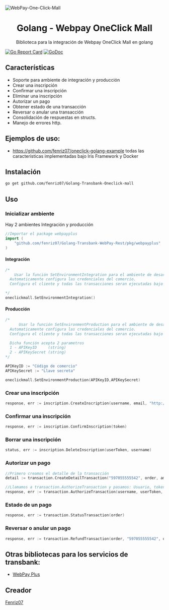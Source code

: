 ![WebPay-One-Click-Mall](https://user-images.githubusercontent.com/9199380/104020581-33c18280-519c-11eb-9a4d-2a3a19b25fdd.png)

<p align="center">
<h1 align="center">Golang - Webpay OneClick Mall</h1>
<p align="center">Biblioteca para la integración de Webpay OneClick Mall en golang </p>

</p>

<p align="center">

[![Go Report Card](https://goreportcard.com/badge/github.com/fenriz07/Golang-Transbank-Oneclick-mall)](https://goreportcard.com/report/github.com/fenriz07/Golang-Transbank-Oneclick-mall)
<a href="https://pkg.go.dev/github.com/fenriz07/Golang-Transbank-Oneclick-mall"><img src="https://godoc.org/github.com/fenriz07/Golang-Transbank-Oneclick-mall?status.svg" alt="GoDoc"></a>


</p>

## Características


- Soporte para ambiente de integración y producción
- Crear una inscripción
- Confirmar una inscripción
- Eliminar una inscripción
- Autorizar un pago
- Obtener estado de una transacción
- Reversar o anular una transacción
- Consolidación de respuestas en structs.
- Manejo de errores http.

## Ejemplos de uso:

- https://github.com/fenriz07/oneclick-golang-example todas las caracteristicas implementadas bajo Iris Framework y Docker

## Instalación

```bash
go get github.com/fenriz07/Golang-Transbank-Oneclick-mall
```

## Uso

### Inicializar ambiente

Hay 2 ambientes Integración y producción

```go
//Importar el package webpayplus
import (
	"github.com/fenriz07/Golang-Transbank-WebPay-Rest/pkg/webpayplus"
)
```

#### Integración

```go
/*
    Usar la función SetEnvironmentIntegration para el ambiente de desarrollo.
  Automaticamente configura las credenciales del comercio.
  Configura el cliente y todas las transacciones seran ejecutadas bajo este ambiente automaticamente

*/
oneclickmall.SetEnvironmentIntegration()
```

#### Producción

```go
/*
      Usar la función SetEnvironmentProduction para el ambiente de desarrollo.
  Automaticamente configura las credenciales del comercio.
  Configura el cliente y todas las transacciones seran ejecutadas bajo este ambiente automaticamente

  Dicha función acepta 2 parametros
  1 - APIKeyID     (string)
  2 - APIKeySecret (string)
*/

APIKeyID := "Código de comercio"
APIKeySecret := "Llave secreta"

oneclickmall.SetEnvironmentProduction(APIKeyID,APIKeySecret)
```

### Crear una inscripción
```go
response, err := inscription.CreateInscription(username, email, "http://localhost:8080/inscription/confirm")
```

### Confirmar una inscripción
```go
response, err := inscription.ConfirmInscription(token)
```

### Borrar una inscripción
```go
status, err := inscription.DeleteInscription(userToken, username)
```

### Autorizar un pago
```go
//Primero creamos el detalle de la transacción
detail := transaction.CreateDetailTransaction("597055555542", order, amount, 1)

//Llamamos a transaction.AuthorizeTransaction y pasamos: Usuario, token de usuario, numero de orden y detalle (detail)
response, err := transaction.AuthorizeTransaction(username, userToken, order, detail)
```

### Estado de un pago 
```go
response, err := transaction.StatusTransaction(order)
```


### Reversar o anular un pago
```go
response, err := transaction.RefundTransaction(order, "597055555542", order, amount)
```

## Otras bibliotecas para los servicios de transbank:
- [WebPay Plus](https://github.com/fenriz07/Golang-Transbank-WebPay-Rest)

## Creador

[Fenriz07](https://github.com/fenriz07)
